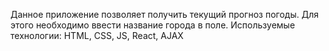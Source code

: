 Данное приложение позволяет получить текущий прогноз погоды.
Для этого необходимо ввести название города в поле.
Используемые технологии: HTML, CSS, JS, React, AJAX
